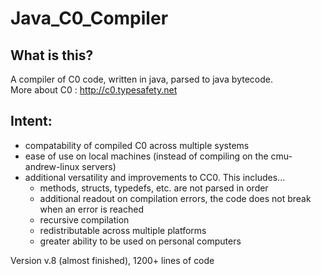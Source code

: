 Java_C0_Compiler
================

What is this?<br>
-----------------
A compiler of C0 code, written in java, parsed to java bytecode.<br>
More about C0 : http://c0.typesafety.net

Intent:<br>
-----------------
<ul>
    <li>compatability of compiled C0 across multiple systems<br>
    <li>ease of use on local machines (instead of compiling on the cmu-andrew-linux servers)<br>
    <li>additional versatility and improvements to CC0. This includes...<br>
    <ul>
        <li> methods, structs, typedefs, etc. are not parsed in order
        <li> additional readout on compilation errors, the code does not break when an error is reached
        <li> recursive compilation
        <li> redistributable across multiple platforms
        <li> greater ability to be used on personal computers
    </ul>
</ul>


Version v.8 (almost finished), 1200+ lines of code

